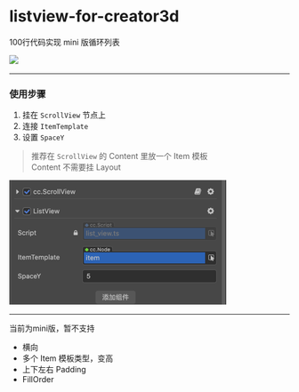 # listview-for-creator3d

100行代码实现 mini 版循环列表

<img src="screenshot/ss2.gif" width="414"/>

---

### 使用步骤

1. 挂在 `ScrollView` 节点上
2. 连接 `ItemTemplate`
3. 设置 `SpaceY`

> 推荐在 `ScrollView` 的 Content 里放一个 Item 模板  
> Content 不需要挂 Layout

<img src="screenshot/ss1.png" width="390"/>

---
当前为mini版，暂不支持

- 横向
- 多个 Item 模板类型，变高
- 上下左右 Padding
- FillOrder
